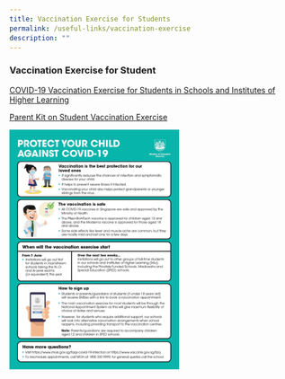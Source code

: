 ```yaml
---
title: Vaccination Exercise for Students
permalink: /useful-links/vaccination-exercise
description: ""
---
```

### Vaccination Exercise for Student

[COVID-19 Vaccination Exercise for Students in Schools and Institutes of Higher Learning](https://www.moe.gov.sg/news/press-releases/20210531-covid-19-vaccination-exercise-for-students-in-schools-and-institutes-of-higher-learning)  


[Parent Kit on Student Vaccination Exercise](/files/Resource%202%20Parent%20Kit%20on%20Student%20Vaccination%20Exercise.pdf)

<img src="/images/ve.png" 
     style="width:60%">
